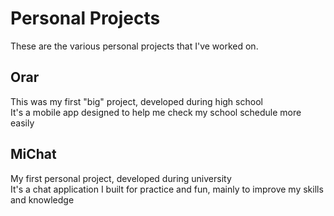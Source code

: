 # Personal Projects
These are the various personal projects that I've worked on.
## Orar
This was my first "big" project, developed during high school\
It's a mobile app designed to help me check my school schedule more easily
## MiChat
My first personal project, developed during university\
It's a chat application I built for practice and fun, mainly to improve my skills and knowledge

